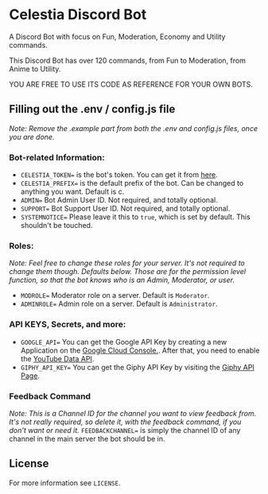 # Celestia Discord Bot
A Discord Bot with focus on Fun, Moderation, Economy and Utility commands.

This Discord Bot has over 120 commands, from Fun to Moderation, from Anime to Utility. 

YOU ARE FREE TO USE ITS CODE AS REFERENCE FOR YOUR OWN BOTS. 

## Filling out the .env / config.js file

*Note: Remove the .example part from both the .env and config.js files, once you are done.*

### Bot-related Information:
* `CELESTIA_TOKEN=` is the bot's token. You can get it from [here](https://discord.com/developers/applications/).
* `CELESTIA_PREFIX=` is the default prefix of the bot. Can be changed to anything you want. Default is c.
* `ADMIN=` Bot Admin User ID. Not required, and totally optional.
* `SUPPORT=` Bot Support User ID. Not required, and totally optional.
* `SYSTEMNOTICE=` Please leave it this to `true`, which is set by default. This shouldn't be touched.

### Roles:
*Note:  Feel free to change these roles for your server. It's not required to change them though. Defaults below. Those are for the permission level function, so that the bot knows who is an Admin, Moderator, or user.*
* `MODROLE=` Moderator role on a server. Default is `Moderator`.
* `ADMINROLE=` Admin role on a server. Default is `Administrator`.

### API KEYS, Secrets, and more:
* `GOOGLE_API=` You can get the Google API Key by creating a new Application on the [Google Cloud Console.](https://console.cloud.google.com/home/dashboard). After that, you need to enable the [YouTube Data API](https://console.cloud.google.com/marketplace/product/google/youtube.googleapis.com?q=youtube&id=125bab65-cfb6-4f25-9826-4dcc309bc508&project=azura-278914&hl).
* `GIPHY_API_KEY=` You can get the Giphy API Key by visiting the [Giphy API Page](https://developers.giphy.com/).

### Feedback Command
*Note: This is a Channel ID for the channel you want to view feedback from. It's not really required, so delete it, with the feedback command, if you don't want or need it.*
`FEEDBACKCHANNEL=` is simply the channel ID of any channel in the main server the bot should be in.

## License
For more information see `LICENSE`.

